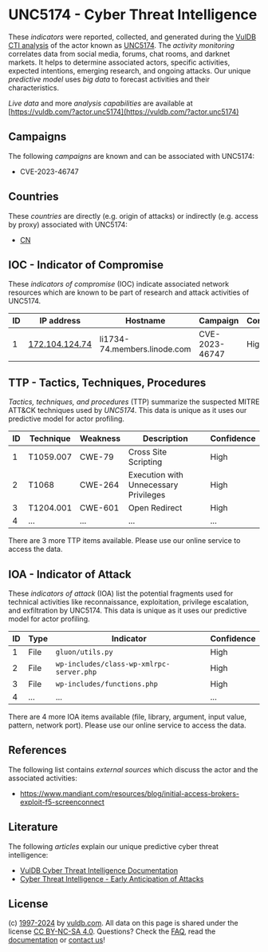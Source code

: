 # UNC5174 - Cyber Threat Intelligence

These _indicators_ were reported, collected, and generated during the [VulDB CTI analysis](https://vuldb.com/?kb.cti) of the actor known as [UNC5174](https://vuldb.com/?actor.unc5174). The _activity monitoring_ correlates data from social media, forums, chat rooms, and darknet markets. It helps to determine associated actors, specific activities, expected intentions, emerging research, and ongoing attacks. Our unique _predictive model_ uses _big data_ to forecast activities and their characteristics.

_Live data_ and more _analysis capabilities_ are available at [https://vuldb.com/?actor.unc5174](https://vuldb.com/?actor.unc5174)

## Campaigns

The following _campaigns_ are known and can be associated with UNC5174:

* CVE-2023-46747

## Countries

These _countries_ are directly (e.g. origin of attacks) or indirectly (e.g. access by proxy) associated with UNC5174:

* [CN](https://vuldb.com/?country.cn)

## IOC - Indicator of Compromise

These _indicators of compromise_ (IOC) indicate associated network resources which are known to be part of research and attack activities of UNC5174.

ID | IP address | Hostname | Campaign | Confidence
-- | ---------- | -------- | -------- | ----------
1 | [172.104.124.74](https://vuldb.com/?ip.172.104.124.74) | li1734-74.members.linode.com | CVE-2023-46747 | High

## TTP - Tactics, Techniques, Procedures

_Tactics, techniques, and procedures_ (TTP) summarize the suspected MITRE ATT&CK techniques used by _UNC5174_. This data is unique as it uses our predictive model for actor profiling.

ID | Technique | Weakness | Description | Confidence
-- | --------- | -------- | ----------- | ----------
1 | T1059.007 | CWE-79 | Cross Site Scripting | High
2 | T1068 | CWE-264 | Execution with Unnecessary Privileges | High
3 | T1204.001 | CWE-601 | Open Redirect | High
4 | ... | ... | ... | ...

There are 3 more TTP items available. Please use our online service to access the data.

## IOA - Indicator of Attack

These _indicators of attack_ (IOA) list the potential fragments used for technical activities like reconnaissance, exploitation, privilege escalation, and exfiltration by UNC5174. This data is unique as it uses our predictive model for actor profiling.

ID | Type | Indicator | Confidence
-- | ---- | --------- | ----------
1 | File | `gluon/utils.py` | High
2 | File | `wp-includes/class-wp-xmlrpc-server.php` | High
3 | File | `wp-includes/functions.php` | High
4 | ... | ... | ...

There are 4 more IOA items available (file, library, argument, input value, pattern, network port). Please use our online service to access the data.

## References

The following list contains _external sources_ which discuss the actor and the associated activities:

* https://www.mandiant.com/resources/blog/initial-access-brokers-exploit-f5-screenconnect

## Literature

The following _articles_ explain our unique predictive cyber threat intelligence:

* [VulDB Cyber Threat Intelligence Documentation](https://vuldb.com/?kb.cti)
* [Cyber Threat Intelligence - Early Anticipation of Attacks](https://www.scip.ch/en/?labs.20201022)

## License

(c) [1997-2024](https://vuldb.com/?kb.changelog) by [vuldb.com](https://vuldb.com/?kb.about). All data on this page is shared under the license [CC BY-NC-SA 4.0](https://creativecommons.org/licenses/by-nc-sa/4.0/). Questions? Check the [FAQ](https://vuldb.com/?kb.faq), read the [documentation](https://vuldb.com/?kb) or [contact us](https://vuldb.com/?contact)!
